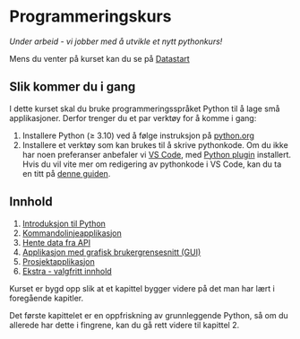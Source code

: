 # Programmeringskurs

_Under arbeid - vi jobber med å utvikle et nytt pythonkurs!_

Mens du venter på kurset kan du se på [Datastart](https://tv.nrk.no/serie/datastart)

## Slik kommer du i gang
I dette kurset skal du bruke programmeringsspråket Python til å lage små applikasjoner. Derfor trenger du et par verktøy for å komme i gang:
1. Installere Python (&ge; 3.10) ved å følge instruksjon på [python.org](https://www.python.org/downloads/)
2. Installere et verktøy som kan brukes til å skrive pythonkode. Om du ikke har noen preferanser anbefaler vi [VS Code](https://code.visualstudio.com/), med [Python plugin](https://marketplace.visualstudio.com/items?itemName=ms-python.python) installert. Hvis du vil vite mer om redigering av pythonkode i VS Code, kan du ta en titt på [denne guiden](https://code.visualstudio.com/docs/languages/python).


## Innhold

1. [Introduksjon til Python](kap1/)
2. [Kommandolinjeapplikasjon](kap2/)
3. [Hente data fra API](kap3/)
4. [Applikasjon med grafisk brukergrensesnitt (GUI)](kap4/)
5. [Prosjektapplikasjon](kap5/)
6. [Ekstra - valgfritt innhold](kap6/)
 
Kurset er bygd opp slik at et kapittel bygger videre på det man har lært i foregående kapitler.

Det første kapittelet er en oppfriskning av grunnleggende Python, så om du allerede har dette i fingrene, kan du gå rett videre til kapittel 2.
